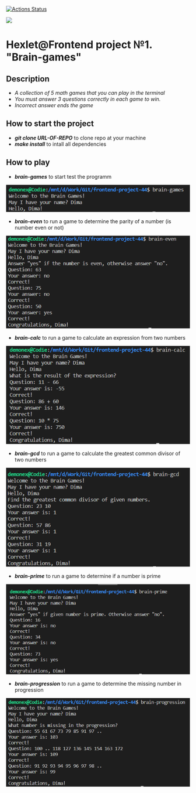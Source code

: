 [![Actions Status](https://github.com/Git-EDO/frontend-project-44/workflows/hexlet-check/badge.svg)](https://github.com/Git-EDO/frontend-project-44/actions)

<a href="https://codeclimate.com/github/Git-EDO/frontend-project-44/maintainability"><img src="https://api.codeclimate.com/v1/badges/7ffae1960859769ac23e/maintainability" /></a>

# Hexlet@Frontend project №1. "Brain-games"

## Description

- *A collection of 5 math games that you can play in the terminal*
- *You must answer 3 questions correctly in each game to win.*
- *Incorrect answer ends the game*

## How to start the project

- _**git clone URL-OF-REPO**_ to clone repo at your machine
- _**make install**_ to intall all dependencies

## How to play

- _**brain-games**_ to start test the programm

![Alt instruction_image](assets/brain-games-image.png)

- _**brain-even**_ to run a game to determine the parity of a number (is number even or not)

![Alt instruction_image](assets/brain-even-image.png)

- _**brain-calc**_ to run a game to calculate an expression from two numbers

![Alt instruction_image](assets/brain-calc-image.png)

- _**brain-gcd**_ to run a game to calculate the greatest common divisor of two numbers

![Alt instruction_image](assets/brain-gcd-image.png)

- _**brain-prime**_ to run a game to determine if a number is prime

![Alt instruction_image](assets/brain-prime-image.png)

- _**brain-progression**_ to run a game to determine the missing number in progression

![Alt instruction_image](/assets/brain-progression-image.png)


